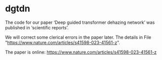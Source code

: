 # dgtdn

The code for our paper ‘Deep guided transformer dehazing network’ was published in ‘scientific reports’.


We will correct some clerical errors in the paper later. The details in File "https://www.nature.com/articles/s41598-023-41561-z".


The paper is online: https://www.nature.com/articles/s41598-023-41561-z
